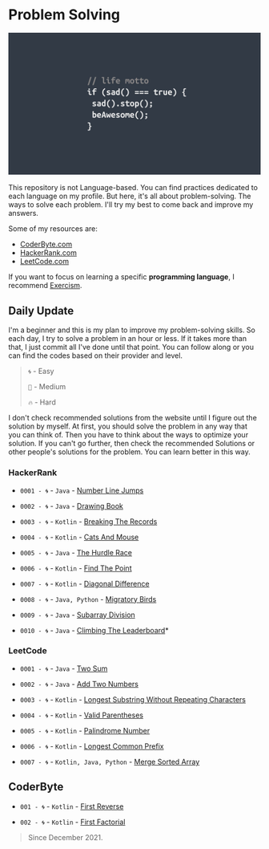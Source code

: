 # Problem Solving

![Header](media/pic01.jpg)

This repository is not Language-based. You can find practices dedicated to each language on my profile. But here, it's all about problem-solving. The ways to solve each problem. I'll try my best to come back and improve my answers.

Some of my resources are:

-   [CoderByte.com](#coderbyte)
-   [HackerRank.com](#hackerrank)
-   [LeetCode.com](#leetcode)

If you want to focus on learning a specific **programming language**, I recommend [Exercism](https://exercism.org/tracks).

## **Daily Update**

I'm a beginner and this is my plan to improve my problem-solving skills. So each day, I try to solve a problem in an hour or less. If it takes more than that, I just commit all I've done until that point. You can follow along or you can find the codes based on their provider and level.

> `🌀` - Easy
>
> `🎯` - Medium
>
> `🔥` - Hard

I don't check recommended solutions from the website until I figure out the solution by myself. At first, you should solve the problem in any way that you can think of. Then you have to think about the ways to optimize your solution. If you can't go further, then check the recommended Solutions or other people's solutions for the problem. You can learn better in this way.

### HackerRank

-   `0001 - 🌀` -  `Java` - [Number Line Jumps](https://github.com/MahdiDavoodi/ProblemSolving/tree/main/HackerRank/NumberLineJumps)

-   `0002 - 🌀` -  `Java` - [Drawing Book](https://github.com/MahdiDavoodi/ProblemSolving/tree/main/HackerRank/DrawingBook)

-   `0003 - 🌀` -  `Kotlin` - [Breaking The Records](https://github.com/MahdiDavoodi/ProblemSolving/tree/main/HackerRank/BreakingTheRecords)

-   `0004 - 🌀` -  `Kotlin` - [Cats And Mouse](https://github.com/MahdiDavoodi/ProblemSolving/tree/main/HackerRank/CatsAndMouse)

-   `0005 - 🌀` -  `Java` - [The Hurdle Race](https://github.com/MahdiDavoodi/ProblemSolving/tree/main/HackerRank/TheHurdleRace)

-   `0006 - 🌀` -  `Kotlin` - [Find The Point](https://github.com/MahdiDavoodi/ProblemSolving/tree/main/HackerRank/FindThePoint)

-   `0007 - 🌀` -  `Kotlin` - [Diagonal Difference](https://github.com/MahdiDavoodi/ProblemSolving/tree/main/HackerRank/DiagonalDifference)

-   `0008 - 🌀` -  `Java, Python` - [Migratory Birds](https://github.com/MahdiDavoodi/ProblemSolving/tree/main/HackerRank/MigratoryBirds)

-   `0009 - 🌀` -  `Java` - [Subarray Division](https://github.com/MahdiDavoodi/ProblemSolving/tree/main/HackerRank/SubarrayDivision)

-   `0010 - 🌀` -  `Java` - [Climbing The Leaderboard](https://github.com/MahdiDavoodi/ProblemSolving/tree/main/HackerRank/ClimbingTheLeaderboard)*


### LeetCode

-   `0001 - 🌀` -  `Java` - [Two Sum](https://github.com/MahdiDavoodi/ProblemSolving/tree/main/LeetCode/TwoSum)

-   `0002 - 🌀` - `Java` - [Add Two Numbers](https://github.com/MahdiDavoodi/ProblemSolving/tree/main/LeetCode/AddTwoNumbers)

-   `0003 - 🌀` - `Kotlin` - [Longest Substring Without Repeating Characters](https://github.com/MahdiDavoodi/ProblemSolving/tree/main/LeetCode/LongestSubstringWithoutRepeatingCharacters)

-   `0004 - 🌀` - `Kotlin` - [Valid Parentheses](https://github.com/MahdiDavoodi/ProblemSolving/tree/main/LeetCode/ValidParentheses)

-   `0005 - 🌀` - `Kotlin` - [Palindrome Number](https://github.com/MahdiDavoodi/ProblemSolving/tree/main/LeetCode/PalindromeNumber)

-   `0006 - 🌀` - `Kotlin` - [Longest Common Prefix](https://github.com/MahdiDavoodi/ProblemSolving/tree/main/LeetCode/LongestCommonPrefix)

-   `0007 - 🌀` - `Kotlin, Java, Python` - [Merge Sorted Array](https://github.com/MahdiDavoodi/ProblemSolving/tree/main/LeetCode/MergeSortedArray)


## CoderByte

-   `001 - 🌀` - `Kotlin` - [First Reverse](https://github.com/MahdiDavoodi/ProblemSolving/tree/main/CoderByte/FirstReverse)

-   `002 - 🌀` - `Kotlin` - [First Factorial](https://github.com/MahdiDavoodi/ProblemSolving/tree/main/CoderByte/FirstFactorial)

> Since December 2021.
